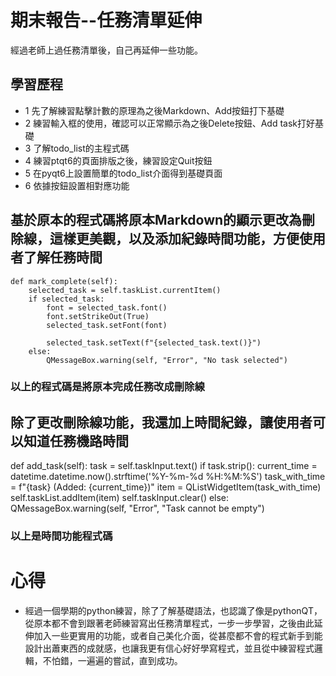 # 期末報告--任務清單延伸
經過老師上過任務清單後，自己再延伸一些功能。
## 學習歷程
- 1 先了解練習點擊計數的原理為之後Markdown、Add按鈕打下基礎
- 2 練習輸入框的使用，確認可以正常顯示為之後Delete按鈕、Add task打好基礎
- 3 了解todo_list的主程式碼
- 4 練習ptqt6的頁面排版之後，練習設定Quit按鈕
- 5 在pyqt6上設置簡單的todo_list介面得到基礎頁面
- 6 依據按鈕設置相對應功能
## 基於原本的程式碼將原本Markdown的顯示更改為刪除線，這樣更美觀，以及添加紀錄時間功能，方便使用者了解任務時間
    def mark_complete(self):
        selected_task = self.taskList.currentItem()
        if selected_task:
            font = selected_task.font()
            font.setStrikeOut(True)
            selected_task.setFont(font)

            selected_task.setText(f"{selected_task.text()}")
        else:
            QMessageBox.warning(self, "Error", "No task selected")

### 以上的程式碼是將原本完成任務改成刪除線
## 除了更改刪除線功能，我還加上時間紀錄，讓使用者可以知道任務機路時間
 def add_task(self):
        task = self.taskInput.text()
        if task.strip():
            current_time = datetime.datetime.now().strftime('%Y-%m-%d %H:%M:%S')
            task_with_time = f"{task} (Added: {current_time})"
            item = QListWidgetItem(task_with_time) 
            self.taskList.addItem(item)
            self.taskInput.clear()
        else:
            QMessageBox.warning(self, "Error", "Task cannot be empty")
### 以上是時間功能程式碼
# 心得
- 經過一個學期的python練習，除了了解基礎語法，也認識了像是pythonQT，從原本都不會到跟著老師練習寫出任務清單程式，一步一步學習，之後由此延伸加入一些更實用的功能，或者自己美化介面，從甚麼都不會的程式新手到能設計出蕭東西的成就感，也讓我更有信心好好學寫程式，並且從中練習程式邏輯，不怕錯，一遍遍的嘗試，直到成功。
